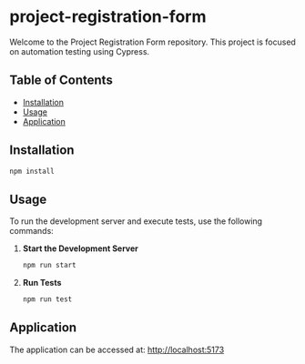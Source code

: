 # project-registration-form
Welcome to the Project Registration Form repository. This project is focused on automation testing using Cypress.

## Table of Contents

- [Installation](#installation)
- [Usage](#usage)
- [Application](#application)

## Installation

   ```bash
   npm install 
   ```

## Usage

To run the development server and execute tests, use the following commands:

1. **Start the Development Server**

   ```bash
   npm run start
   ```

2. **Run Tests**
   ```bash
   npm run test
   ```

## Application

The application can be accessed at: [http://localhost:5173](http://localhost:5173)

